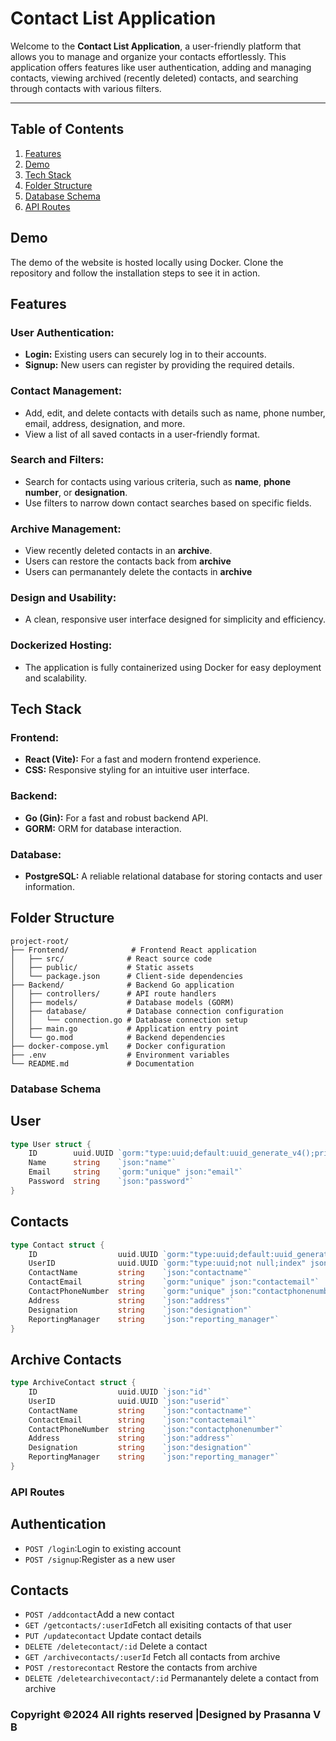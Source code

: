 # Contact List Application

Welcome to the **Contact List Application**, a user-friendly platform that allows you to manage and organize your contacts effortlessly. This application offers features like user authentication, adding and managing contacts, viewing archived (recently deleted) contacts, and searching through contacts with various filters.

---

## **Table of Contents**
1. [Features](#features)  
2. [Demo](#demo)  
3. [Tech Stack](#tech-stack)  
4. [Folder Structure](#folder-structure)  
5. [Database Schema](#database-schema)  
6. [API Routes](#api-routes)  


## **Demo**
The demo of the website is hosted locally using Docker. Clone the repository and follow the installation steps to see it in action.


## **Features**
### **User Authentication:**
- **Login:** Existing users can securely log in to their accounts.  
- **Signup:** New users can register by providing the required details.  

### **Contact Management:**
- Add, edit, and delete contacts with details such as name, phone number, email, address, designation, and more.  
- View a list of all saved contacts in a user-friendly format.  

### **Search and Filters:**
- Search for contacts using various criteria, such as **name**, **phone number**, or **designation**.  
- Use filters to narrow down contact searches based on specific fields.  

### **Archive Management:**
- View recently deleted contacts in an **archive**.
- Users can restore the contacts back from **archive**
- Users can permanantely delete the contacts in **archive** 

### **Design and Usability:**
- A clean, responsive user interface designed for simplicity and efficiency.  

### **Dockerized Hosting:**
- The application is fully containerized using Docker for easy deployment and scalability.


## **Tech Stack**
### **Frontend:**
- **React (Vite):** For a fast and modern frontend experience.
- **CSS:** Responsive styling for an intuitive user interface.

### **Backend:**
- **Go (Gin):** For a fast and robust backend API.
- **GORM:** ORM for database interaction.

### **Database:**
- **PostgreSQL:** A reliable relational database for storing contacts and user information.

## **Folder Structure**
```
project-root/
├── Frontend/              # Frontend React application
│   ├── src/              # React source code
│   ├── public/           # Static assets
│   └── package.json      # Client-side dependencies
├── Backend/              # Backend Go application
│   ├── controllers/      # API route handlers
│   ├── models/           # Database models (GORM)
│   ├── database/         # Database connection configuration
│   │   └── connection.go # Database connection setup
│   ├── main.go           # Application entry point
│   └── go.mod            # Backend dependencies
├── docker-compose.yml    # Docker configuration
├── .env                  # Environment variables
└── README.md             # Documentation
```


### Database Schema


## User
```go
type User struct {
	ID        uuid.UUID `gorm:"type:uuid;default:uuid_generate_v4();primaryKey" json:"id"`
	Name      string    `json:"name"`
	Email     string    `gorm:"unique" json:"email"`
	Password  string    `json:"password"`
}
```
## Contacts
```go
type Contact struct {
    ID                  uuid.UUID `gorm:"type:uuid;default:uuid_generate_v4();primaryKey" json:"id"`
    UserID              uuid.UUID `gorm:"type:uuid;not null;index" json:"userid"`
    ContactName         string    `json:"contactname"`
    ContactEmail        string    `gorm:"unique" json:"contactemail"`
    ContactPhoneNumber  string    `gorm:"unique" json:"contactphonenumber"`
    Address             string    `json:"address"`
    Designation         string    `json:"designation"`
    ReportingManager    string    `json:"reporting_manager"`
}

```
## Archive Contacts
```go
type ArchiveContact struct {
    ID                  uuid.UUID `json:"id"`
    UserID              uuid.UUID `json:"userid"`
    ContactName         string    `json:"contactname"`
    ContactEmail        string    `json:"contactemail"`
    ContactPhoneNumber  string    `json:"contactphonenumber"`
    Address             string    `json:"address"`
    Designation         string    `json:"designation"`
    ReportingManager    string    `json:"reporting_manager"`
}
```
### API Routes

## Authentication
<ul>
	<li><code>POST /login</code>:Login to existing account</li>
	<li><code>POST /signup</code>:Register as  a new user</li>
</ul>

## Contacts
<ul>
	<li><code>POST /addcontact</code>Add a new contact</li>
	<li><code>GET /getcontacts/:userId</code>Fetch all exisiting contacts of that user</li>
	<li><code>PUT /updatecontact</code> Update contact details</li>
	<li><code>DELETE /deletecontact/:id</code> Delete a contact</li>
	<li><code>GET /archivecontacts/:userId</code> Fetch all contacts from archive</li>
	<li><code>POST /restorecontact</code> Restore the contacts from archive</li>
	<li><code>DELETE /deletearchivecontact/:id</code> Permanantely delete a contact from archive</li>
</ul>
<h3>Copyright ©2024 All rights reserved |Designed by Prasanna V B</h3>

